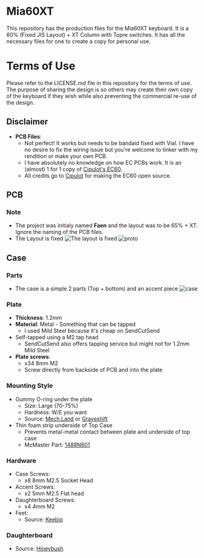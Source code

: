 # Mia60XT
This repository has the production files for the Mia60XT keyboard. It is a 60% (Fixed JIS Layout) + XT Column with Topre switches.
It has all the necessary files for one to create a copy for personal use.

# Terms of Use
Please refer to the LICENSE.md file in this repository for the terms of use. The purpose of sharing the design is so others may create their own copy of the keyboard if they wish while also preventing the commercial re-use of the design.

##  Disclaimer
- **PCB Files**: 
  - Not perfect! It works but needs to be bandaid fixed with Vial. I have no desire to fix the wiring issue but you're welcome to tinker with my rendition or make your own PCB.
  - I have absolutely no knowledge on how EC PCBs work. It is an (almost) 1 for 1 copy of [Cipulot's EC60](https://github.com/Cipulot/EC60). 
  - All credits go to [Cipulot](https://github.com/Cipulot) for making the EC60 open source.

## PCB
### Note
- The project was initialy named **Faen** and the layout was to be 65% + XT. Ignore the naming of the PCB files.
- The Layout is fixed
![The layout is fixed](https://i.imgur.com/G2opOJH.jpg)
![proto](https://i.imgur.com/l2Wykh0.jpg)

## Case
### Parts
- The case is a simple 2 parts (Top + bottom) and an accent piece
![case](https://i.imgur.com/fuvgrHE.jpg)
### Plate
- **Thickness**: 1.2mm
- **Material**: Metal - Something that can be tapped
  - I used Mild Steel because it's cheap on SendCutSend
- Self-tapped using a M2 tap head
  - SendCutSend also offers tapping service but might not for 1.2mm Mild Steel
- **Plate screws**:
  - x34 8mm M2 
  - Screw directly from backside of PCB and into the plate
### Mounting Style
- Gummy O-ring under the plate
  - Size: Large (70-75%)
  - Hardness: W/E you want
  - Source: [Mech.Land](https://mech.land/) or [Graveshift](https://graveshift.com/)
- Thin foam strip underside of Top Case
  - Prevents metal-metal contact between plate and underside of top case
  - McMaster Part: [1488N601](https://www.mcmaster.com/1488N601/)
### Hardware
- Case Screws:
  - x8 8mm M2.5 Socket Head
- Accent Screws:
  - x2 5mm M2.5 Flat head
- Daughterboard Screws:
  - x4 4mm M2 
- Feet:
  - Source: [Keebio](https://keeb.io/collections/diy-parts/products/skuf-silicone-rubber-keyboard-feet)
### Daughterboard 
- Source: [Hineybush](https://hineybush.com/)

